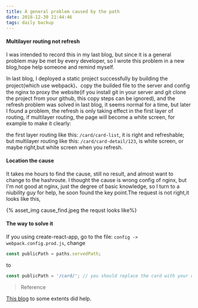 ```yaml
---
title: A general problem caused by the path
date: 2018-12-30 21:44:46
tags: daily backup
---
```



#### Multilayer routing not refresh

 I was intended to record this in my last blog, but since it is a general problem may be met by every developer, so I wrote this problem in a new blog,hope help someone and remind myself.
 
 In last blog, I deployed a static project successfully by building the project(which use webpack)、copy the builded file to the server and config the nginx to proxy the website(if you install git in your server and git clone the project from your github, this copy steps can be ignored), and the refresh problem was solved in last blog, it seems normal for a time, but later I found a problem, the refresh is only taking effect in the first layer of routing, if multilayer routing, the page will become a white screen, for example to make it clearly:
  
  the first layer routing like this: `/card/card-list`, it is right and refreshable; 
  but multilayer routing like this: `/card/card-detail/123`, is white screen, or maybe right,but
  white screen when you refresh.
  
#### Location the cause

It takes me hours to find the cause, still no result, and almost want to change to the hashroute. I thought the cause is wrong config of nginx, but I'm not good at nginx, just the degree of basic knowledge, so I turn to a niubility guy for help, he soon found the key point.The request is not right,it looks like this,

{% asset_img cause_find.jpeg the requst looks like%}

#### The way to solve it

If you using create-react-app, go to the file: `config -> webpack.config.prod.js`, change 
```javascript
const publicPath = paths.servedPath;
```
to
```javascript
const publicPath = '/card/'; // you should replace the card with your own prefix
```

> Reference

[This blog](http://blog.codingplayboy.com/2017/12/26/react-router-browserhistory-404/) to some extents did help.


